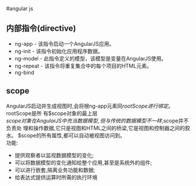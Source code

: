 #angular js

## 内部指令(directive)
* ng-app - 该指令启动一个AngularJS应用。
* ng-init - 该指令初始化应用程序数据。
* ng-model - 此指令定义的模型，该模型是变量在AngularJS使用。
* ng-repeat - 该指令将重复集合中的每个项目的HTML元素。
* ng-bind

## scope 
AngularJS启动并生成视图时,会将根ng-app元素同$rootScope进行绑定。$rootScope是所
有$scope对象的最上层  
$scope对象在AngularJS中充当数据模型,但与传统的数据模型不一样,$scope并不负责处 理和操作数据,它只是视图和HTML之间的桥梁,它是视图和控制器之间的胶水。
$scope的所有属性,都可以自动被视图访问到。  
功能:  
* 提供观察者以监视数据模型的变化;
* 可以将数据模型的变化通知给整个应用,甚至是系统外的组件; 
* 可以进行嵌套,隔离业务功能和数据;
* 给表达式提供运算时所需的执行环境

